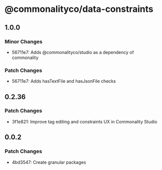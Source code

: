 # @commonalityco/data-constraints

## 1.0.0

### Minor Changes

- 56711e7: Adds @commonalityco/studio as a dependency of commonality

### Patch Changes

- 56711e7: Adds hasTextFile and hasJsonFile checks

## 0.2.36

### Patch Changes

- 3f1e821: Improve tag editing and constraints UX in Commonality Studio

## 0.0.2

### Patch Changes

- 4bd3547: Create granular packages
